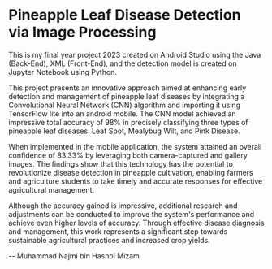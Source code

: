 # Pineapple Leaf Disease Detection via Image Processing 

This is my final year project 2023 created on Android Studio using the Java (Back-End), XML (Front-End), and the detection model is created on Jupyter Notebook using Python.

This project presents an innovative approach aimed at enhancing early detection and management of pineapple leaf diseases by integrating a Convolutional Neural Network (CNN) algorithm and importing it using TensorFlow lite into an android mobile. The CNN model achieved an impressive total accuracy of 98% in precisely classifying three types of pineapple leaf diseases: Leaf Spot, Mealybug Wilt, and Pink Disease. 

When implemented in the mobile application, the system attained an overall confidence of 83.33% by leveraging both camera-captured and gallery images. The findings show that this technology has the potential to revolutionize disease detection in pineapple cultivation, enabling farmers and agriculture students to take timely and accurate responses for effective agricultural management. 

Although the accuracy gained is impressive, additional research and adjustments can be conducted to improve the system's performance and achieve even higher levels of accuracy. Through effective disease diagnosis and management, this work represents a significant step towards sustainable agricultural practices and increased crop yields.

-- Muhammad Najmi bin Hasnol Mizam
